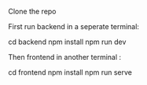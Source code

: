 Clone the repo

First run backend in a seperate terminal:

cd backend
npm install
npm run dev


Then frontend in another terminal :

cd frontend
npm install
npm run serve

